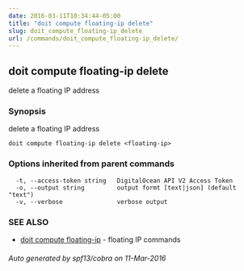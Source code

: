 ```yaml
---
date: 2016-03-11T10:34:44-05:00
title: "doit compute floating-ip delete"
slug: doit_compute_floating-ip_delete
url: /commands/doit_compute_floating-ip_delete/
---
```

## doit compute floating-ip delete

delete a floating IP address

### Synopsis


delete a floating IP address

```
doit compute floating-ip delete <floating-ip>
```

### Options inherited from parent commands

```
  -t, --access-token string   DigitalOcean API V2 Access Token
  -o, --output string         output formt [text|json] (default "text")
  -v, --verbose               verbose output
```

### SEE ALSO
* [doit compute floating-ip](/commands/doit_compute_floating-ip/)	 - floating IP commands

###### Auto generated by spf13/cobra on 11-Mar-2016
